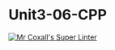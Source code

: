 # Unit3-06-CPP

[![Mr Coxall's Super Linter](https://github.com/ICS3U-Programming-ChristopherD/Unit3-06-CPP/workflows/Mr%20Coxall's%20Super%20Linter/badge.svg)](https://github.com/ICS3U-Programming-ChristopherD/Unit3-06-CPP/actions/)

